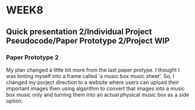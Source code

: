 # WEEK8

## Quick presentation 2/Individual Project Pseudocode/Paper Prototype 2/Project WIP

### Paper Prototype 2

My plan changed a little bit more from the last paper protype. I thought I was limting myself into a frame called 'a music box music sheet'. So, I changed my porject direction to a website where users can upload their important images then using algorithm to convert that images into a music box music only and turning them into an actual physical music box as a side option.
